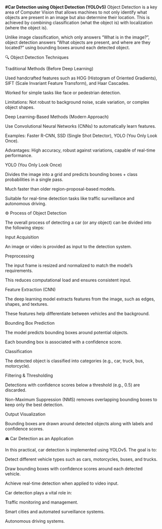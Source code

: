 **#Car Detection using Object Detection (YOLOv5)**
Object Detection is a key area of Computer Vision that allows machines to not only identify what objects are present in an image but also determine their location. 
This is achieved by combining classification (what the object is) with localization (where the object is).

Unlike image classification, which only answers “What is in the image?”, object detection answers “What objects are present, and where are they located?” using bounding boxes around each detected object.

🔍 Object Detection Techniques

Traditional Methods (Before Deep Learning)

Used handcrafted features such as HOG (Histogram of Oriented Gradients), SIFT (Scale Invariant Feature Transform), and Haar Cascades.

Worked for simple tasks like face or pedestrian detection.

Limitations: Not robust to background noise, scale variation, or complex object shapes.

Deep Learning-Based Methods (Modern Approach)

Use Convolutional Neural Networks (CNNs) to automatically learn features.

Examples: Faster R-CNN, SSD (Single Shot Detector), YOLO (You Only Look Once).

Advantages: High accuracy, robust against variations, capable of real-time performance.

YOLO (You Only Look Once)

Divides the image into a grid and predicts bounding boxes + class probabilities in a single pass.

Much faster than older region-proposal-based models.

Suitable for real-time detection tasks like traffic surveillance and autonomous driving.

⚙️ Process of Object Detection

The overall process of detecting a car (or any object) can be divided into the following steps:

Input Acquisition

An image or video is provided as input to the detection system.

Preprocessing

The input frame is resized and normalized to match the model’s requirements.

This reduces computational load and ensures consistent input.

Feature Extraction (CNN)

The deep learning model extracts features from the image, such as edges, shapes, and textures.

These features help differentiate between vehicles and the background.

Bounding Box Prediction

The model predicts bounding boxes around potential objects.

Each bounding box is associated with a confidence score.

Classification

The detected object is classified into categories (e.g., car, truck, bus, motorcycle).

Filtering & Thresholding

Detections with confidence scores below a threshold (e.g., 0.5) are discarded.

Non-Maximum Suppression (NMS) removes overlapping bounding boxes to keep only the best detection.

Output Visualization

Bounding boxes are drawn around detected objects along with labels and confidence scores.

🚘 Car Detection as an Application

In this practical, car detection is implemented using YOLOv5. The goal is to:

Detect different vehicle types such as cars, motorcycles, buses, and trucks.

Draw bounding boxes with confidence scores around each detected vehicle.

Achieve real-time detection when applied to video input.

Car detection plays a vital role in:

Traffic monitoring and management.

Smart cities and automated surveillance systems.

Autonomous driving systems.
